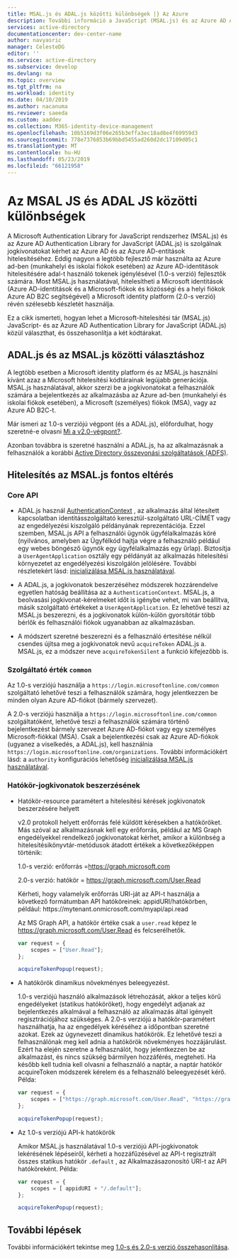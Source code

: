 ```yaml
---
title: MSAL.js és ADAL.js közötti különbségek |} Az Azure
description: További információ a JavaScript (MSAL.js) és az Azure AD Authentication Library for JavaScript (ADAL.js) és a kiválasztása, hogy melyiket kívánja használni a Microsoft-hitelesítési tár közötti különbségeket.
services: active-directory
documentationcenter: dev-center-name
author: navyasric
manager: CelesteDG
editor: ''
ms.service: active-directory
ms.subservice: develop
ms.devlang: na
ms.topic: overview
ms.tgt_pltfrm: na
ms.workload: identity
ms.date: 04/10/2019
ms.author: nacanuma
ms.reviewer: saeeda
ms.custom: aaddev
ms.collection: M365-identity-device-management
ms.openlocfilehash: 10b5169d3f06e265b3effa3ec18ad8e4f69959d3
ms.sourcegitcommit: 778e7376853b69bbd5455ad260d2dc17109d05c1
ms.translationtype: MT
ms.contentlocale: hu-HU
ms.lasthandoff: 05/23/2019
ms.locfileid: "66121958"
---
```

# <a name="differences-between-msal-js-and-adal-js"></a>Az MSAL JS és ADAL JS közötti különbségek

A Microsoft Authentication Library for JavaScript rendszerhez (MSAL.js) és az Azure AD Authentication Library for JavaScript (ADAL.js) is szolgálnak jogkivonatokat kérhet az Azure AD és az Azure AD-entitások hitelesítéséhez. Eddig nagyon a legtöbb fejlesztő már használta az Azure ad-ben (munkahelyi és iskolai fiókok esetében) az Azure AD-identitások hitelesítésére adal-t használó tokenek igénylésével (1.0-s verzió) fejlesztők számára. Most MSAL.js használatával, hitelesítheti a Microsoft identitások (Azure AD-identitások és a Microsoft-fiókok és közösségi és a helyi fiókok Azure AD B2C segítségével) a Microsoft identity platform (2.0-s verzió) révén szélesebb készletét használja.

Ez a cikk ismerteti, hogyan lehet a Microsoft-hitelesítési tár (MSAL.js) JavaScript- és az Azure AD Authentication Library for JavaScript (ADAL.js) közül választhat, és összehasonlítja a két kódtárakat.

## <a name="choosing-between-adaljs-and-msaljs"></a>ADAL.js és az MSAL.js közötti választáshoz

A legtöbb esetben a Microsoft identity platform és az MSAL.js használni kívánt azaz a Microsoft hitelesítési kódtárainak legújabb generációja. MSAL.js használatával, akkor szerzi be a jogkivonatokat a felhasználók számára a bejelentkezés az alkalmazásba az Azure ad-ben (munkahelyi és iskolai fiókok esetében), a Microsoft (személyes) fiókok (MSA), vagy az Azure AD B2C-t.

Már ismeri az 1.0-s verziójú végpont (és a ADAL.js), előfordulhat, hogy szeretné-e olvasni [Mi a v2.0-végpont?](active-directory-v2-compare.md).

Azonban továbbra is szeretné használni a ADAL.js, ha az alkalmazásnak a felhasználók a korábbi [Active Directory összevonási szolgáltatások (ADFS)](/windows-server/identity/active-directory-federation-services).

## <a name="key-differences-in-authentication-with-msaljs"></a>Hitelesítés az MSAL.js fontos eltérés

### <a name="core-api"></a>Core API

* ADAL.js használ [AuthenticationContext](https://github.com/AzureAD/azure-activedirectory-library-for-js/wiki/Config-authentication-context#authenticationcontext) , az alkalmazás által létesített kapcsolatban identitásszolgáltató keresztül-szolgáltató URL-CÍMÉT vagy az engedélyezési kiszolgáló példányának reprezentációja. Ezzel szemben, MSAL.js API a felhasználói ügynök ügyfélalkalmazás köré (nyilvános, amelyben az Ügyfélkód hajtja végre a felhasználó például egy webes böngésző ügynök egy ügyfélalkalmazás egy űrlap). Biztosítja a `UserAgentApplication` osztály egy példányát az alkalmazás hitelesítési környezetet az engedélyezési kiszolgálón jelölésére. További részletekért lásd: [inicializálása MSAL.js használatával](msal-js-initializing-client-applications.md).

* A ADAL.js, a jogkivonatok beszerzéséhez módszerek hozzárendelve egyetlen hatóság beállítása az a `AuthenticationContext`. MSAL.js, a beolvasási jogkivonat-kérelmeket időt is igénybe vehet, mi van beállítva, másik szolgáltató értékeket a `UserAgentApplication`. Ez lehetővé teszi az MSAL.js beszerezni, és a jogkivonatok külön-külön gyorsítótár több bérlők és felhasználói fiókok ugyanabban az alkalmazásban.

* A módszert szeretné beszerezni és a felhasználó értesítése nélkül csendes újítsa meg a jogkivonatok nevű `acquireToken` ADAL.js a. MSAL.js, ez a módszer neve `acquireTokenSilent` a funkció kifejezőbb is.

### <a name="authority-value-common"></a>Szolgáltató érték `common`

Az 1.0-s verziójú használja a `https://login.microsoftonline.com/common` szolgáltató lehetővé teszi a felhasználók számára, hogy jelentkezzen be minden olyan Azure AD-fiókot (bármely szervezet).

A 2.0-s verziójú használja a `https://login.microsoftonline.com/common` szolgáltatóként, lehetővé teszi a felhasználók számára történő bejelentkezést bármely szervezet Azure AD-fiókot vagy egy személyes Microsoft-fiókkal (MSA). Csak a bejelentkezési csak az Azure AD-fiókok (ugyanez a viselkedés, a ADAL.js), kell használnia `https://login.microsoftonline.com/organizations`. További információkért lásd: a `authority` konfigurációs lehetőség [inicializálása MSAL.js használatával](msal-js-initializing-client-applications.md).

### <a name="scopes-for-acquiring-tokens"></a>Hatókör-jogkivonatok beszerzésének
* Hatókör-resource paramétert a hitelesítési kérések jogkivonatok beszerzésére helyett

    v2.0 protokoll helyett erőforrás felé küldött kérésekben a hatóköröket. Más szóval az alkalmazásnak kell egy erőforrás, például az MS Graph engedélyekkel rendelkező jogkivonatokat kérhet, amikor a különbség a hitelesítésikönyvtár-metódusok átadott értékek a következőképpen történik:

    1.0-s verzió: erőforrás =https://graph.microsoft.com

    2.0-s verzió: hatókör = https://graph.microsoft.com/User.Read

    Kérheti, hogy valamelyik erőforrás URI-ját az API-t használja a következő formátumban API hatóköreinek: appidURI/hatókörben, például: https:\//mytenant.onmicrosoft.com/myapi/api.read

    Az MS Graph API, a hatókör értéke csak a `user.read` képez le https://graph.microsoft.com/User.Read és felcserélhetők.

    ```javascript
    var request = {
        scopes = ["User.Read"];
    };

    acquireTokenPopup(request);   
    ```

* A hatókörök dinamikus növekményes beleegyezést.

    1.0-s verziójú használó alkalmazások létrehozását, akkor a teljes körű engedélyeket (statikus hatóköröket), hogy engedélyt adjanak az bejelentkezés alkalmával a felhasználó az alkalmazás által igényelt regisztrációjához szükséges. A 2.0-s verziójú a hatókör-paramétert használhatja, ha az engedélyek kéréséhez a időpontban szeretné azokat. Ezek az úgynevezett dinamikus hatókörök. Ez lehetővé teszi a felhasználónak meg kell adnia a hatókörök növekményes hozzájárulást. Ezért ha elején szeretne a felhasználót, hogy jelentkezzen be az alkalmazást, és nincs szükség bármilyen hozzáférés, megteheti. Ha később kell tudnia kell olvasni a felhasználó a naptár, a naptár hatókör acquireToken módszerek kérelem és a felhasználó beleegyezését kérő. Példa:

    ```javascript
    var request = {
        scopes = ["https://graph.microsoft.com/User.Read", "https://graph.microsoft.com/Calendar.Read"];
    };

    acquireTokenPopup(request);   
    ```

* Az 1.0-s verziójú API-k hatókörök

    Amikor MSAL.js használatával 1.0-s verziójú API-jogkivonatok lekérésének lépéseiről, kérheti a hozzáfűzésével az API-t regisztrált összes statikus hatókör `.default` , az Alkalmazásazonosító URI-t az API hatóköreként. Példa:

    ```javascript
    var request = {
        scopes = [ appidURI + "/.default"];
    };

    acquireTokenPopup(request);
    ```

## <a name="next-steps"></a>További lépések
További információkért tekintse meg [1.0-s és 2.0-s verzió összehasonlítása](active-directory-v2-compare.md).
